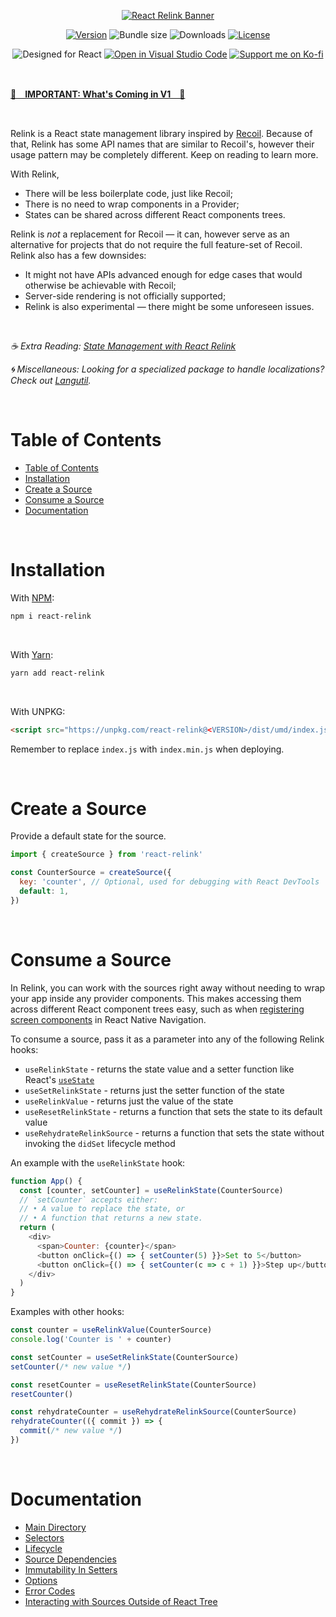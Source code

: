 <div align="center">

[![React Relink Banner](https://raw.githubusercontent.com/chin98edwin/react-relink/main/assets/react-relink-wording.svg)](https://github.com/chin98edwin/react-relink)

[![Version](https://img.shields.io/npm/v/react-relink.svg)](https://www.npmjs.com/package/react-relink)
![Bundle size](https://img.shields.io/bundlephobia/min/react-relink)
![Downloads](https://img.shields.io/npm/dt/react-relink)
[![License](https://img.shields.io/npm/l/react-relink)](https://github.com/chin98edwin/react-relink/blob/main/LICENSE)

![Designed for React](https://img.shields.io/static/v1?label&logo=react&logoColor=61DBFB&message=Designed%20for%20React&color=4a4a4a)
[![Open in Visual Studio Code](https://open.vscode.dev/badges/open-in-vscode.svg)](https://open.vscode.dev/chin98edwin/react-relink)
[![Support me on Ko-fi](https://img.shields.io/static/v1?label&logo=kofi&logoColor=ffffff&message=Support%20me%20on%20Ko-fi&color=FF5E5B)](https://ko-fi.com/dev_chin98edwin)


</div>

<br/>

[**🚧　IMPORTANT: What's Coming in V1　🚧**](https://github.com/chin98edwin/react-relink/tree/v0/docs/whats-coming-in-v1.md)

<br/>

Relink is a React state management library inspired by [Recoil](https://recoiljs.org). Because of that, Relink has some API names that are similar to Recoil's, however their usage pattern may be completely different. Keep on reading to learn more.

With Relink,
* There will be less boilerplate code, just like Recoil;
* There is no need to wrap components in a Provider;
* States can be shared across different React components trees.

Relink is *not* a replacement for Recoil — it can, however serve as an alternative for projects that do not require the full feature-set of Recoil. Relink also has a few downsides:
* It might not have APIs advanced enough for edge cases that would otherwise be achievable with Recoil;
* Server-side rendering is not officially supported;
* Relink is also experimental — there might be some unforeseen issues.

<br/>

*☕️ Extra Reading: [State Management with React Relink](https://dev.to/chin98edwin/state-management-with-react-relink-3g9)*

*🌀 Miscellaneous: Looking for a specialized package to handle localizations? Check out [Langutil](https://github.com/chin98edwin/langutil).*

<br/>

# Table of Contents
<!-- Automatically generated by VS Code -->
- [Table of Contents](#table-of-contents)
- [Installation](#installation)
- [Create a Source](#create-a-source)
- [Consume a Source](#consume-a-source)
- [Documentation](#documentation)

<br/>

# Installation

With [NPM](https://www.npmjs.com/package/react-relink):
```sh
npm i react-relink
```

<br/>

With [Yarn](https://yarnpkg.com/package/react-relink):
```sh
yarn add react-relink
```

<br/>

With UNPKG:
```html
<script src="https://unpkg.com/react-relink@<VERSION>/dist/umd/index.js" crossorigin></script>
```
Remember to replace `index.js` with `index.min.js` when deploying.

<br/>

# Create a Source

Provide a default state for the source.

```js
import { createSource } from 'react-relink'

const CounterSource = createSource({
  key: 'counter', // Optional, used for debugging with React DevTools
  default: 1,
})
```

<br/>

# Consume a Source

In Relink, you can work with the sources right away without needing to wrap your app inside any provider components. This makes accessing them across different React component trees easy, such as when [registering screen components](https://wix.github.io/react-native-navigation/docs/third-party-react-context#register-the-screen) in React Native Navigation.

To consume a source, pass it as a parameter into any of the following Relink hooks:
* `useRelinkState` - returns the state value and a setter function like React's [`useState`](https://reactjs.org/docs/hooks-state.html)
* `useSetRelinkState` - returns just the setter function of the state
* `useRelinkValue` - returns just the value of the state
* `useResetRelinkState` - returns a function that sets the state to its default value
* `useRehydrateRelinkSource` - returns a function that sets the state without invoking the `didSet` lifecycle method

An example with the `useRelinkState` hook:

```js
function App() {
  const [counter, setCounter] = useRelinkState(CounterSource)
  // `setCounter` accepts either:
  // • A value to replace the state, or
  // • A function that returns a new state.
  return (
    <div>
      <span>Counter: {counter}</span>
      <button onClick={() => { setCounter(5) }}>Set to 5</button>
      <button onClick={() => { setCounter(c => c + 1) }}>Step up</button>
    </div>
  )
}
```

Examples with other hooks:

```js
const counter = useRelinkValue(CounterSource)
console.log('Counter is ' + counter)
```

```js
const setCounter = useSetRelinkState(CounterSource)
setCounter(/* new value */)
```

```js
const resetCounter = useResetRelinkState(CounterSource)
resetCounter()
```

```js
const rehydrateCounter = useRehydrateRelinkSource(CounterSource)
rehydrateCounter(({ commit }) => {
  commit(/* new value */)
})
```

<br/>

# Documentation
* [Main Directory](https://github.com/chin98edwin/react-relink/tree/v0/docs)
* [Selectors](https://github.com/chin98edwin/react-relink/tree/v0/docs/selectors.md)
* [Lifecycle](https://github.com/chin98edwin/react-relink/tree/v0/docs/lifecycle.md)
* [Source Dependencies](https://github.com/chin98edwin/react-relink/tree/v0/docs/source-dependencies.md)
* [Immutability In Setters](https://github.com/chin98edwin/react-relink/tree/v0/docs/immutability-in-setters.md)
* [Options](https://github.com/chin98edwin/react-relink/tree/v0/docs/options.md)
* [Error Codes](https://github.com/chin98edwin/react-relink/tree/v0/docs/error-codes.md)
* [Interacting with Sources Outside of React Tree](https://github.com/chin98edwin/react-relink/tree/v0/docs/interacting-with-sources-outside-of-react-tree.md)

<br/>
